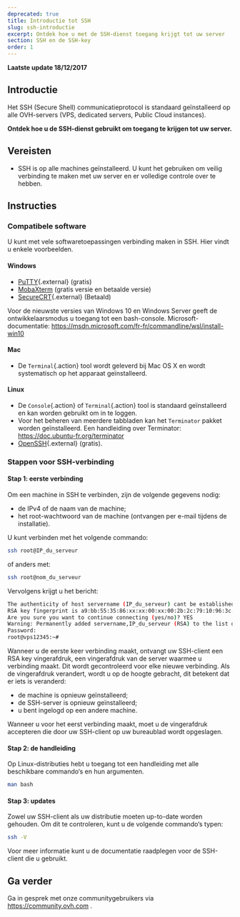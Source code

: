 ```yaml
---
deprecated: true
title: Introductie tot SSH
slug: ssh-introductie
excerpt: Ontdek hoe u met de SSH-dienst toegang krijgt tot uw server
section: SSH en de SSH-key
order: 1
---
```


**Laatste update 18/12/2017**

## Introductie

Het SSH (Secure Shell) communicatieprotocol is standaard geïnstalleerd op alle OVH-servers (VPS, dedicated servers, Public Cloud instances).

**Ontdek hoe u de SSH-dienst gebruikt om toegang te krijgen tot uw server.**

## Vereisten

- SSH is op alle machines geïnstalleerd.  U kunt het gebruiken om veilig verbinding te maken met uw server en er volledige controle over te hebben.


## Instructies

### Compatibele software

U kunt met vele softwaretoepassingen verbinding maken in SSH. Hier vindt u enkele voorbeelden. 

#### Windows

- [PuTTY](http://www.putty.org/){.external} (gratis)
- [MobaXterm](https://mobaxterm.mobatek.net/) (gratis versie en betaalde versie)
- [SecureCRT](http://www.vandyke.com/products/securecrt/){.external} (Betaald)

Voor de nieuwste versies van Windows 10 en Windows Server geeft de ontwikkelaarsmodus u toegang tot een bash-console. Microsoft-documentatie: <https://msdn.microsoft.com/fr-fr/commandline/wsl/install-win10>

#### Mac

- De `Terminal`{.action} tool wordt geleverd bij Mac OS X en wordt systematisch op het apparaat geïnstalleerd.


#### Linux

- De `Console`{.action} of `Terminal`{.action} tool is standaard geïnstalleerd en kan worden gebruikt om in te loggen.
- Voor het beheren van meerdere tabbladen kan het `Terminator` pakket worden geïnstalleerd. Een handleiding over Terminator: <https://doc.ubuntu-fr.org/terminator>
- [OpenSSH](http://www.openssh.com){.external} (gratis).


### Stappen voor SSH-verbinding

#### Stap 1: eerste verbinding

Om een machine in SSH te verbinden, zijn de volgende gegevens nodig: 

- de IPv4 of de naam van de machine;
- het root-wachtwoord van de machine (ontvangen per e-mail tijdens de installatie). 


U kunt verbinden met het volgende commando: 

```sh
ssh root@IP_du_serveur
```

of anders met:

```sh
ssh root@nom_du_serveur
```

Vervolgens krijgt u het bericht: 

```sh
The authenticity of host servername (IP_du_serveur) cant be established.
RSA key fingerprint is a9:bb:55:35:86:xx:xx:00:xx:00:2b:2c:79:10:96:3c.
Are you sure you want to continue connecting (yes/no)? YES
Warning: Permanently added servername,IP_du_serveur (RSA) to the list of known hosts.
Password:
root@vps12345:~#
```

Wanneer u de eerste keer verbinding maakt, ontvangt uw SSH-client een RSA key vingerafdruk, een vingerafdruk van de server waarmee u verbinding maakt. Dit wordt gecontroleerd voor elke nieuwe verbinding. Als de vingerafdruk verandert, wordt u op de hoogte gebracht, dit betekent dat er iets is veranderd:

- de machine is opnieuw geïnstalleerd; 
- de SSH-server is opnieuw geïnstalleerd; 
- u bent ingelogd op een andere machine. 

Wanneer u voor het eerst verbinding maakt, moet u de vingerafdruk accepteren die door uw SSH-client op uw bureaublad wordt opgeslagen.


#### Stap 2: de handleiding

Op Linux-distributies hebt u toegang tot een handleiding met alle beschikbare commando‘s en hun argumenten.

```sh
man bash
```

#### Stap 3: updates

Zowel uw SSH-client als uw distributie moeten up-to-date worden gehouden. Om dit te controleren, kunt u de volgende commando‘s typen:

```sh
ssh -V
```

Voor meer informatie kunt u de documentatie raadplegen voor de SSH-client die u gebruikt.


## Ga verder

Ga in gesprek met onze communitygebruikers via <https://community.ovh.com> .
